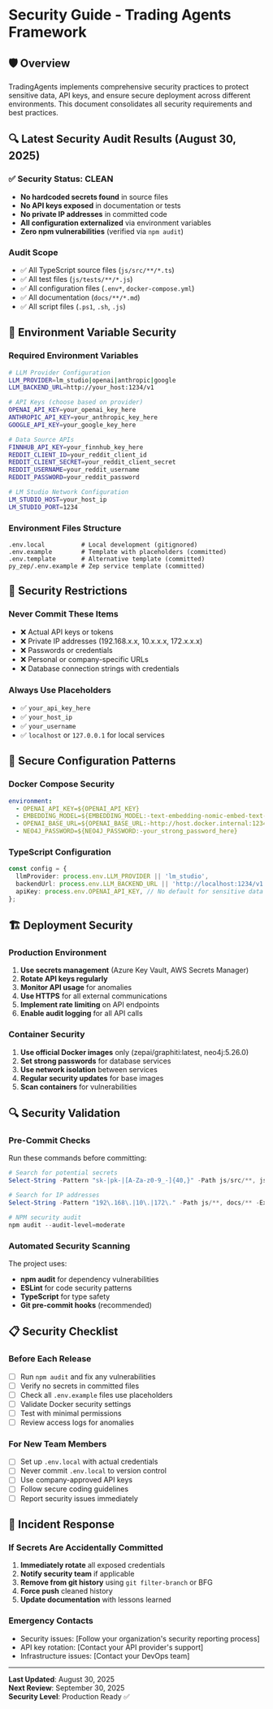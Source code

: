 # Security Guide - Trading Agents Framework

## 🛡️ Overview
TradingAgents implements comprehensive security practices to protect sensitive data, API keys, and ensure secure deployment across different environments. This document consolidates all security requirements and best practices.

## 🔍 Latest Security Audit Results (August 30, 2025)

### ✅ Security Status: CLEAN
- **No hardcoded secrets found** in source files
- **No API keys exposed** in documentation or tests
- **No private IP addresses** in committed code
- **All configuration externalized** via environment variables
- **Zero npm vulnerabilities** (verified via `npm audit`)

### Audit Scope
- ✅ All TypeScript source files (`js/src/**/*.ts`)
- ✅ All test files (`js/tests/**/*.js`)
- ✅ All configuration files (`.env*`, `docker-compose.yml`)
- ✅ All documentation (`docs/**/*.md`)
- ✅ All script files (`.ps1`, `.sh`, `.js`)

## 🔐 Environment Variable Security

### Required Environment Variables
```bash
# LLM Provider Configuration
LLM_PROVIDER=lm_studio|openai|anthropic|google
LLM_BACKEND_URL=http://your_host:1234/v1

# API Keys (choose based on provider)
OPENAI_API_KEY=your_openai_key_here
ANTHROPIC_API_KEY=your_anthropic_key_here
GOOGLE_API_KEY=your_google_key_here

# Data Source APIs
FINNHUB_API_KEY=your_finnhub_key_here
REDDIT_CLIENT_ID=your_reddit_client_id
REDDIT_CLIENT_SECRET=your_reddit_client_secret
REDDIT_USERNAME=your_reddit_username
REDDIT_PASSWORD=your_reddit_password

# LM Studio Network Configuration
LM_STUDIO_HOST=your_host_ip
LM_STUDIO_PORT=1234
```

### Environment Files Structure
```
.env.local          # Local development (gitignored)
.env.example        # Template with placeholders (committed)
.env.template       # Alternative template (committed)
py_zep/.env.example # Zep service template (committed)
```

## 🚫 Security Restrictions

### Never Commit These Items
- ❌ Actual API keys or tokens
- ❌ Private IP addresses (192.168.x.x, 10.x.x.x, 172.x.x.x)
- ❌ Passwords or credentials
- ❌ Personal or company-specific URLs
- ❌ Database connection strings with credentials

### Always Use Placeholders
- ✅ `your_api_key_here`
- ✅ `your_host_ip`
- ✅ `your_username`
- ✅ `localhost` or `127.0.0.1` for local services

## 🔧 Secure Configuration Patterns

### Docker Compose Security
```yaml
environment:
  - OPENAI_API_KEY=${OPENAI_API_KEY}
  - EMBEDDING_MODEL=${EMBEDDING_MODEL:-text-embedding-nomic-embed-text-v1.5}
  - OPENAI_BASE_URL=${OPENAI_BASE_URL:-http://host.docker.internal:1234/v1}
  - NEO4J_PASSWORD=${NEO4J_PASSWORD:-your_strong_password_here}
```

### TypeScript Configuration
```typescript
const config = {
  llmProvider: process.env.LLM_PROVIDER || 'lm_studio',
  backendUrl: process.env.LLM_BACKEND_URL || 'http://localhost:1234/v1',
  apiKey: process.env.OPENAI_API_KEY, // No default for sensitive data
};
```

## 🏗️ Deployment Security

### Production Environment
1. **Use secrets management** (Azure Key Vault, AWS Secrets Manager)
2. **Rotate API keys regularly**
3. **Monitor API usage** for anomalies
4. **Use HTTPS** for all external communications
5. **Implement rate limiting** on API endpoints
6. **Enable audit logging** for all API calls

### Container Security
1. **Use official Docker images** only (zepai/graphiti:latest, neo4j:5.26.0)
2. **Set strong passwords** for database services
3. **Use network isolation** between services
4. **Regular security updates** for base images
5. **Scan containers** for vulnerabilities

## 🔍 Security Validation

### Pre-Commit Checks
Run these commands before committing:
```powershell
# Search for potential secrets
Select-String -Pattern "sk-|pk-|[A-Za-z0-9_-]{40,}" -Path js/src/**, js/tests/** -Exclude *.json

# Search for IP addresses
Select-String -Pattern "192\.168\.|10\.|172\." -Path js/**, docs/** -Exclude *.md

# NPM security audit
npm audit --audit-level=moderate
```

### Automated Security Scanning
The project uses:
- **npm audit** for dependency vulnerabilities
- **ESLint** for code security patterns
- **TypeScript** for type safety
- **Git pre-commit hooks** (recommended)

## 📋 Security Checklist

### Before Each Release
- [ ] Run `npm audit` and fix any vulnerabilities
- [ ] Verify no secrets in committed files
- [ ] Check all `.env.example` files use placeholders
- [ ] Validate Docker security settings
- [ ] Test with minimal permissions
- [ ] Review access logs for anomalies

### For New Team Members
- [ ] Set up `.env.local` with actual credentials
- [ ] Never commit `.env.local` to version control
- [ ] Use company-approved API keys
- [ ] Follow secure coding guidelines
- [ ] Report security issues immediately

## 🚨 Incident Response

### If Secrets Are Accidentally Committed
1. **Immediately rotate** all exposed credentials
2. **Notify security team** if applicable
3. **Remove from git history** using `git filter-branch` or BFG
4. **Force push** cleaned history
5. **Update documentation** with lessons learned

### Emergency Contacts
- Security issues: [Follow your organization's security reporting process]
- API key rotation: [Contact your API provider's support]
- Infrastructure issues: [Contact your DevOps team]

---

**Last Updated**: August 30, 2025  
**Next Review**: September 30, 2025  
**Security Level**: Production Ready ✅